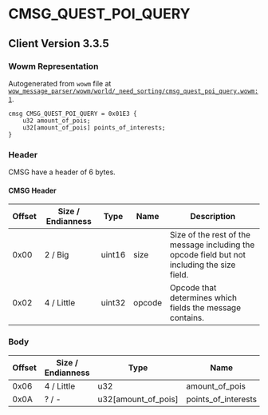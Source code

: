 # CMSG_QUEST_POI_QUERY

## Client Version 3.3.5

### Wowm Representation

Autogenerated from `wowm` file at [`wow_message_parser/wowm/world/_need_sorting/cmsg_quest_poi_query.wowm:1`](https://github.com/gtker/wow_messages/tree/main/wow_message_parser/wowm/world/_need_sorting/cmsg_quest_poi_query.wowm#L1).
```rust,ignore
cmsg CMSG_QUEST_POI_QUERY = 0x01E3 {
    u32 amount_of_pois;
    u32[amount_of_pois] points_of_interests;
}
```
### Header

CMSG have a header of 6 bytes.

#### CMSG Header

| Offset | Size / Endianness | Type   | Name   | Description |
| ------ | ----------------- | ------ | ------ | ----------- |
| 0x00   | 2 / Big           | uint16 | size   | Size of the rest of the message including the opcode field but not including the size field.|
| 0x02   | 4 / Little        | uint32 | opcode | Opcode that determines which fields the message contains.|

### Body

| Offset | Size / Endianness | Type | Name | Description | Comment |
| ------ | ----------------- | ---- | ---- | ----------- | ------- |
| 0x06 | 4 / Little | u32 | amount_of_pois |  |  |
| 0x0A | ? / - | u32[amount_of_pois] | points_of_interests |  |  |

